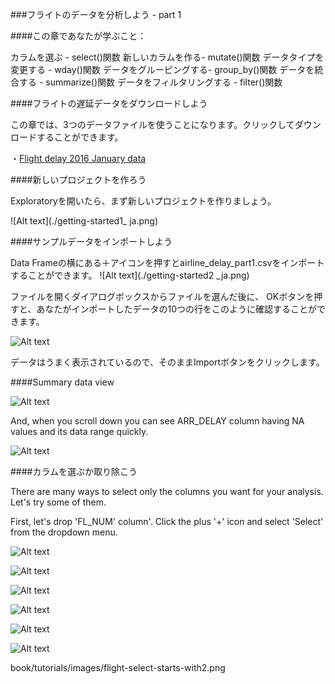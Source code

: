 ###フライトのデータを分析しよう - part 1

####この章であなたが学ぶこと：

カラムを選ぶ - select()関数
新しいカラムを作る- mutate()関数
データタイプを変更する - wday()関数
データをグルーピングする- group_by()関数
データを統合する - summarize()関数
データをフィルタリングする - filter()関数

####フライトの遅延データをダウンロードしよう

この章では、3つのデータファイルを使うことになります。クリックしてダウンロードすることができます。

・[Flight delay 2016 January data](http://download.exploratory.io/data/airline_delay_2016_01.csv)

####新しいプロジェクトを作ろう

Exploratoryを開いたら、まず新しいプロジェクトを作りましょう。

![Alt text](./getting-started1_ ja.png)

####サンプルデータをインポートしよう

Data Frameの横にある＋アイコンを押すとairline_delay_part1.csvをインポートすることができます。
![Alt text](./getting-started2 _ja.png)

ファイルを開くダイアログボックスからファイルを選んだ後に、 OKボタンを押すと、あなたがインポートしたデータの10つの行をこのように確認することができます。

![Alt text](./flight-data-import_ja.png)

データはうまく表示されているので、そのままImportボタンをクリックします。

####Summary data view

![Alt text](./flight-summary_ja.png)


And, when you scroll down you can see ARR_DELAY column having NA values and its data range quickly.

![Alt text](./flight-summary2_ja.png)


####カラムを選ぶか取り除こう

There are many ways to select only the columns you want for your analysis. Let's try some of them.

First, let's drop 'FL_NUM' column'. Click the plus '+' icon and select 'Select' from the dropdown menu.


![Alt text](./flight-select_ja.png)

![Alt text](./flight-select-suggestion_ja.png)

![Alt text](./flight-select-suggestion2_ja.png)



![Alt text](./flight-select-run_ja.png)

![Alt text](./flight-select_ja.png)

![Alt text](./flight-select-starts-with.png)


book/tutorials/images/flight-select-starts-with2.png




